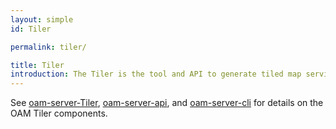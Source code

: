 ```yaml
---
layout: simple
id: Tiler

permalink: tiler/

title: Tiler
introduction: The Tiler is the tool and API to generate tiled map service endpoints from OAM imagery.
---
```


See [oam-server-Tiler](https://github.com/hotosm/oam-server-tiler), [oam-server-api](https://github.com/hotosm/oam-server-api), and [oam-server-cli](https://github.com/hotosm/oam-server-cli) for details on the OAM Tiler components. 